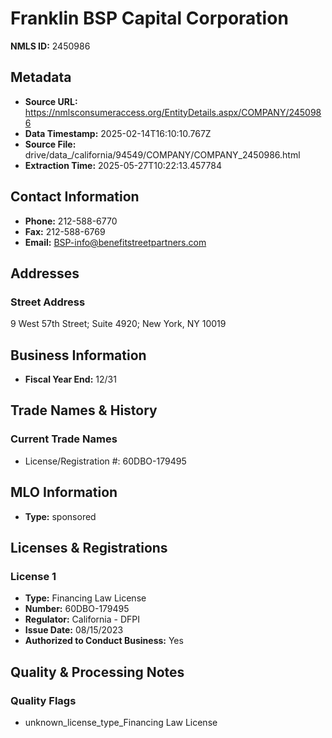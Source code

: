 # Franklin BSP Capital Corporation

**NMLS ID:** 2450986

## Metadata
- **Source URL:** https://nmlsconsumeraccess.org/EntityDetails.aspx/COMPANY/2450986
- **Data Timestamp:** 2025-02-14T16:10:10.767Z
- **Source File:** drive/data_/california/94549/COMPANY/COMPANY_2450986.html
- **Extraction Time:** 2025-05-27T10:22:13.457784

## Contact Information
- **Phone:** 212-588-6770
- **Fax:** 212-588-6769
- **Email:** BSP-info@benefitstreetpartners.com

## Addresses
### Street Address
9 West 57th Street; Suite 4920; New York, NY 10019

## Business Information
- **Fiscal Year End:** 12/31

## Trade Names & History
### Current Trade Names
- License/Registration #: 60DBO-179495

## MLO Information
- **Type:** sponsored

## Licenses & Registrations

### License 1
- **Type:** Financing Law License
- **Number:** 60DBO-179495
- **Regulator:** California - DFPI
- **Issue Date:** 08/15/2023
- **Authorized to Conduct Business:** Yes

## Quality & Processing Notes
### Quality Flags
- unknown_license_type_Financing Law License
